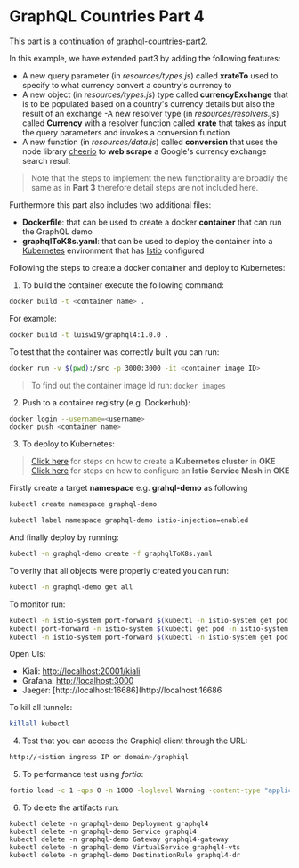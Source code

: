 # GraphQL Countries Part 4

This part is a continuation of [graphql-countries-part2](https://github.com/luisw19/graphql-samples/tree/master/graphql-countries-part3).

In this example, we have extended part3 by adding the following features:

- A new query parameter (in *resources/types.js*) called **xrateTo** used to specify to what currency convert a country's currency to
- A new object (in *resources/types.js*) type called **currencyExchange** that is to be populated based on a country's currency details but also the result of an exchange
-A new resolver type (in *resources/resolvers.js*) called **Currency** with a resolver function called **xrate** that takes as input the query parameters and invokes a conversion function
- A new function (in *resources/data.js*) called **conversion** that uses the node library [cheerio](https://cheerio.js.org/) to **web scrape** a Google's currency exchange search result

> Note that the steps to implement the new functionality are broadly the same as in **Part 3**
> therefore  detail steps are not included here.

Furthermore this part also includes two additional files:
- **Dockerfile**: that can be used to create a docker **container** that can run the GraphQL demo
- **graphqlToK8s.yaml**: that can be used to deploy the container into a [Kubernetes](https://kubernetes.io/) environment that has [Istio](https://Istio.io) configured

Following the steps to create a docker container and deploy to Kubernetes:

1. To build the container execute the following command:

```bash
docker build -t <container name> .
```

For example:

```bash
docker build -t luisw19/graphql4:1.0.0 .
```

To test that the container was correctly built you can run:

```bash
docker run -v $(pwd):/src -p 3000:3000 -it <container image ID>
```
> To find out the container image Id run: `docker images`

2. Push to a container registry (e.g. Dockerhub):

```bash
docker login --username=<username>
docker push <container name>
```

3. To deploy to Kubernetes:

> [Click here](https://luisw19.github.io/oci-series/oke-install/) for steps on how to create a **Kubernetes cluster** in **OKE**
> [Click here](https://luisw19.github.io/oci-series/oke-istio/) for steps on how to configure an **Istio Service Mesh** in **OKE**

Firstly create a target **namespace** e.g. **grahql-demo** as following

```bash
kubectl create namespace graphql-demo
```

```bash
kubectl label namespace graphql-demo istio-injection=enabled
```

And finally deploy by running:

```bash
kubectl -n graphql-demo create -f graphqlToK8s.yaml
```

To verity that all objects were properly created you can run:

```bash
kubectl -n graphql-demo get all
```

To monitor run:

```bash
kubectl -n istio-system port-forward $(kubectl -n istio-system get pod -l app=kiali -o jsonpath='{.items[0].metadata.name}') 20001:20001 &
kubectl port-forward -n istio-system $(kubectl get pod -n istio-system -l app=jaeger -o jsonpath='{.items[0].metadata.name}') 16686:16686 &
kubectl -n istio-system port-forward $(kubectl -n istio-system get pod -l app=grafana -o jsonpath='{.items[0].metadata.name}') 3000:3000 &
```

Open UIs:

- Kiali: [http://localhost:20001/kiali](http://localhost:20001/kiali)
- Grafana: [http://localhost:3000](http://localhost:3000)
- Jaeger: [http://localhost:16686](http://localhost:16686

To kill all tunnels:

```bash
killall kubectl
```

4. Test that you can access the Graphiql client through the URL:

```bash
http://<istion ingress IP or domain>/graphiql
```

5. To performance test using *fortio*:

```bash
fortio load -c 1 -qps 0 -n 1000 -loglevel Warning -content-type "application/json" -payload '{"query":"{  getCountries {    id    name  }}","variables":null,"operationName":null}' http://129.213.66.232/graphql?
```


6. To delete the artifacts run:

```
kubectl delete -n graphql-demo Deployment graphql4
kubectl delete -n graphql-demo Service graphql4
kubectl delete -n graphql-demo Gateway graphql4-gateway
kubectl delete -n graphql-demo VirtualService graphql4-vts
kubectl delete -n graphql-demo DestinationRule graphql4-dr
```
